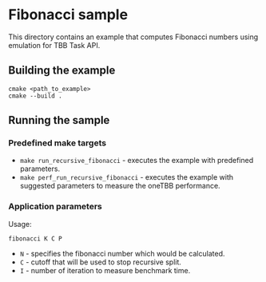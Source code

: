 # Fibonacci sample
This directory contains an example that computes Fibonacci numbers using emulation for TBB Task API.

## Building the example
```
cmake <path_to_example>
cmake --build .
```

## Running the sample
### Predefined make targets
* `make run_recursive_fibonacci` - executes the example with predefined parameters.
* `make perf_run_recursive_fibonacci` - executes the example with suggested parameters to measure the oneTBB performance.

### Application parameters
Usage:
```
fibonacci K C P
```
* `N` - specifies the fibonacci number which would be calculated.
* `C` - cutoff that will be used to stop recursive split.
* `I` - number of iteration to measure benchmark time.
